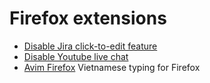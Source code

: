 # Firefox extensions

- [Disable Jira click-to-edit feature](https://addons.mozilla.org/en-US/firefox/addon/no-click-to-edit-jira/)
- [Disable Youtube live chat](https://addons.mozilla.org/en-US/firefox/addon/no-live-chat-youtube/)
- [Avim Firefox](https://github.com/chung1905/avim-firefox) Vietnamese typing for Firefox
